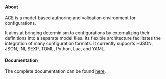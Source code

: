 #### About

ACE is a model-based authoring and validation environment for configurations.

It aims at bringing determinism to configurations by externalizing their
definitions into a separate model files. Its flexible architecture facilitates
the integration of many configuration formats. It currently supports HJSON,
JSON, INI, SEXP, TOML, Python, Lua, and YAML.

#### Documentation

The complete documentation can be found [here](https://libace.software).
